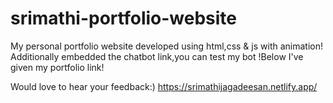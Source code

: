 # srimathi-portfolio-website
My personal portfolio website developed using html,css & js with animation!  Additionally embedded the chatbot link,you can test my bot !Below I've given my portfolio link!

Would love to hear your feedback:)
https://srimathijagadeesan.netlify.app/


